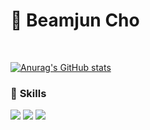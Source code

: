 <div> 
  
# 👋 Beamjun Cho
<br>



[![Anurag's GitHub stats](https://github-readme-stats.vercel.app/api?username=BEEEAM-J&show_icons=true)](https://github.com/anuraghazra/github-readme-stats)  


### 💪 **Skills** <br>
<img src="https://img.shields.io/badge/Android-3DDC84?style=flat-square&logo=Android&logoColor=white"/> 
<img src="https://img.shields.io/badge/Kotlin-7F52FF?style=flat-square&logo=Kotlin&logoColor=white">
<img src="https://img.shields.io/badge/Python-3766AB?style=flat-square&logo=Python&logoColor=white"/></a>
<br>
<br>


</div>
<br>


<!-- **BEEEAM-J/BEEEAM-J** is a ✨ _special_ ✨ repository because its `README.md` (this file) appears on your GitHub profile.

Here are some ideas to get you started:

- 🔭 I’m currently working on ...
- 🌱 I’m currently learning android
- 👯 I’m looking to collaborate on ...
- 🤔 I’m looking for help with ...
- 💬 Ask me about ...
- 📫 How to reach me: ...
- 😄 Pronouns: ...
- ⚡ Fun fact: ...
-->
